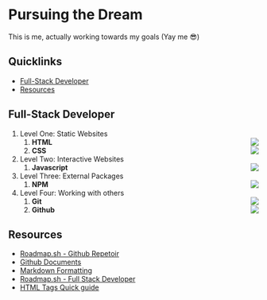 # Pursuing the Dream
This is me, actually working towards my goals (Yay me 😎) 

## Quicklinks
- [Full-Stack Developer](#full-stack-developer)
- [Resources](#resources)

## Full-Stack Developer
1. Level One: Static Websites
    1. **HTML** <img align="right" src="https://progress-bar.dev/10/">
    2. **CSS** <img align="right" src="https://progress-bar.dev/10/">
2. Level Two: Interactive Websites
    1. **Javascript** <img align="right" src="https://progress-bar.dev/05/">
3. Level Three: External Packages
    1. **NPM** <img align="right" src="https://progress-bar.dev/00/">
4. Level Four: Working with others
    1. **Git** <img align="right" src="https://progress-bar.dev/00/">
    2. **Github** <img align="right" src="https://progress-bar.dev/00/">


## Resources
- [Roadmap.sh - Github Repetoir](https://github.com/kamranahmedse/developer-roadmap)
- [Github Documents](https://docs.github.com/en)
- [Markdown Formatting](https://markdown-it.github.io/)
- [Roadmap.sh - Full Stack Developer](https://roadmap.sh/full-stack)
- [HTML Tags Quick guide](https://www.simplilearn.com/tutorials/html-tutorial/html-tags)